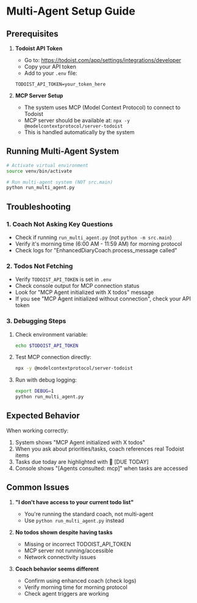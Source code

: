 # Multi-Agent Setup Guide

## Prerequisites

1. **Todoist API Token**
   - Go to: https://todoist.com/app/settings/integrations/developer
   - Copy your API token
   - Add to your `.env` file:
   ```
   TODOIST_API_TOKEN=your_token_here
   ```

2. **MCP Server Setup**
   - The system uses MCP (Model Context Protocol) to connect to Todoist
   - MCP server should be available at: `npx -y @modelcontextprotocol/server-todoist`
   - This is handled automatically by the system

## Running Multi-Agent System

```bash
# Activate virtual environment
source venv/bin/activate

# Run multi-agent system (NOT src.main)
python run_multi_agent.py
```

## Troubleshooting

### 1. Coach Not Asking Key Questions
- Check if running `run_multi_agent.py` (not `python -m src.main`)
- Verify it's morning time (6:00 AM - 11:59 AM) for morning protocol
- Check logs for "EnhancedDiaryCoach.process_message called"

### 2. Todos Not Fetching
- Verify `TODOIST_API_TOKEN` is set in `.env`
- Check console output for MCP connection status
- Look for "MCP Agent initialized with X todos" message
- If you see "MCP Agent initialized without connection", check your API token

### 3. Debugging Steps
1. Check environment variable:
   ```bash
   echo $TODOIST_API_TOKEN
   ```

2. Test MCP connection directly:
   ```bash
   npx -y @modelcontextprotocol/server-todoist
   ```

3. Run with debug logging:
   ```bash
   export DEBUG=1
   python run_multi_agent.py
   ```

## Expected Behavior

When working correctly:
1. System shows "MCP Agent initialized with X todos"
2. When you ask about priorities/tasks, coach references real Todoist items
3. Tasks due today are highlighted with 🔴 [DUE TODAY]
4. Console shows "[Agents consulted: mcp]" when tasks are accessed

## Common Issues

1. **"I don't have access to your current todo list"**
   - You're running the standard coach, not multi-agent
   - Use `python run_multi_agent.py` instead

2. **No todos shown despite having tasks**
   - Missing or incorrect TODOIST_API_TOKEN
   - MCP server not running/accessible
   - Network connectivity issues

3. **Coach behavior seems different**
   - Confirm using enhanced coach (check logs)
   - Verify morning time for morning protocol
   - Check agent triggers are working